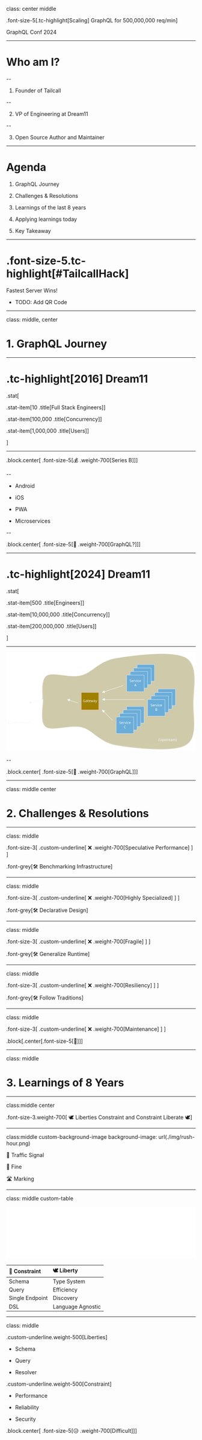 class: center middle

.font-size-5[.tc-highlight[Scaling] GraphQL for 500,000,000 req/min]

GraphQL Conf 2024

---

# Who am I?

--

1. Founder of Tailcall

--

2. VP of Engineering at Dream11

--

3. Open Source Author and Maintainer

---

# Agenda

1. GraphQL Journey

2. Challenges & Resolutions

3. Learnings of the last 8 years

4. Applying learnings today

5. Key Takeaway

---

# .font-size-5.tc-highlight[\#TailcallHack]

Fastest Server Wins!

- TODO: Add QR Code

---

class: middle, center

# 1. GraphQL Journey

---

# .tc-highlight[2016] Dream11

.stat[

.stat-item[10 .title[Full Stack Engineers]]

.stat-item[100,000 .title[Concurrency]]

.stat-item[1,000,000 .title[Users]]

]

---

.block.center[ .font-size-5[💰 .weight-700[Series B]]]

--

- Android

- iOS

- PWA

- Microservices

--

.block.center[ .font-size-5[🧐 .weight-700[GraphQL?]]]

---

# .tc-highlight[2024] Dream11

.stat[

.stat-item[500 .title[Engineers]]

.stat-item[10,000,000 .title[Concurrency]]

.stat-item[200,000,000 .title[Users]]

]

---

![Architecture](./img/architecture.svg)

--

.block.center[ .font-size-5[🙌 .weight-700[GraphQL]]]

---

class: middle center

# 2. Challenges & Resolutions

---

class: middle

.font-size-3[
.custom-underline[
❌ .weight-700[Speculative Performance]
]
]

.font-grey[🛠️ Benchmarking Infrastructure]

---

class: middle

.font-size-3[
.custom-underline[
❌ .weight-700[Highly Specialized]
]
]

.font-grey[🛠️ Declarative Design]

---

class: middle

.font-size-3[
.custom-underline[
❌ .weight-700[Fragile]
]
]

.font-grey[🛠️ Generalize Runtime]

---

class: middle

.font-size-3[
.custom-underline[
❌ .weight-700[Resiliency]
]
]

.font-grey[🛠️ Follow Traditions]

---

class: middle

.font-size-3[
.custom-underline[
❌ .weight-700[Maintenance]
]
]

.block[.center[.font-size-5[🤷]]]

---

class: middle

# 3. Learnings of 8 Years

---

class:middle center

.font-size-3.weight-700[
🕊️ Liberties Constraint and Constraint Liberate 🕊️]

---

class:middle custom-background-image
background-image: url(./img/rush-hour.png)

🚦 Traffic Signal

👮 Fine

🛣 Marking

---

class: middle custom-table

![GraphQL Logo](img/graphql-logo-white.png)

| 🚧 Constraint      | 🕊️ Liberty           |
| :-------------- | :---------------- |
| Schema          | Type System       |
| Query           | Efficiency        |
| Single Endpoint | Discovery         |
| DSL             | Language Agnostic |

---

class: middle

.custom-underline.weight-500[Liberties]

- Schema

- Query

- Resolver

.custom-underline.weight-500[Constraint]

- Performance

- Reliability

- Security

.block.center[ .font-size-5[😥 .weight-700[Difficult]]]

<!-- TODO: Convert to Two Columns -->
<!-- TODO: Add Yellow Border on column headers -->

